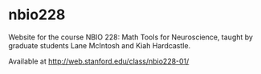 # nbio228
Website for the course NBIO 228: Math Tools for Neuroscience, taught by graduate students Lane McIntosh and Kiah Hardcastle.

Available at http://web.stanford.edu/class/nbio228-01/
